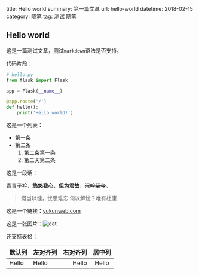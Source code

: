 title: Hello world
summary: 第一篇文章
url: hello-world
datetime: 2018-02-15
category: 随笔
tag: 测试
     随笔


## Hello world

这是一篇测试文章，测试`markdown`语法是否支持。

代码片段：

```Python
# hello.py
from flask import Flask

app = Flask(__name__)

@app.route('/')
def hello():
    print('Hello world!')
```

这是一个列表：

- 第一条
- 第二条
    1. 第二条第一条
    2. 第二天第二条

这是一段话：

青青子衿，**悠悠我心**，__但为君故__，~~沉吟至今~~。

> 慨当以慷，忧思难忘
> 何以解忧？唯有杜康

这是一个链接：[yukunweb.com](http://www.yukunweb.com)

这是一张图片：![cat](http://imgout.ph.126.net/57363048/pexels-photo-416208.jpg)

还支持表格：

| 默认列 | 左对齐列 | 右对齐列 | 居中列 |
|:----|:----|----:|:----:|
| Hello | Hello | Hello | Hello |
